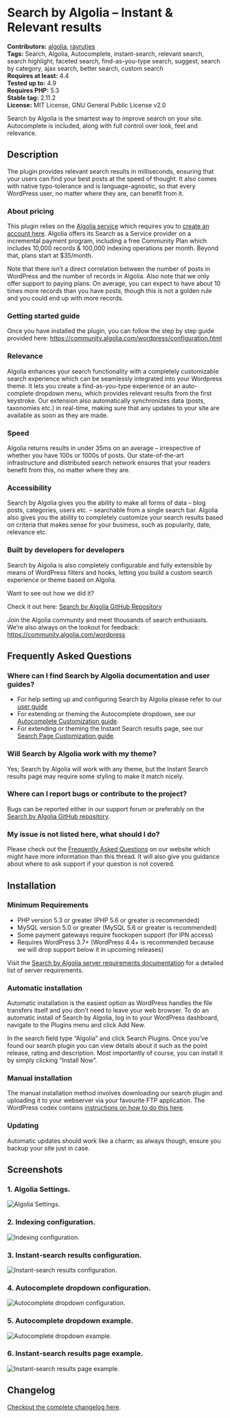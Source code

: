 # Search by Algolia – Instant & Relevant results #
**Contributors:** [algolia](https://profiles.wordpress.org/algolia), [rayrutjes](https://profiles.wordpress.org/rayrutjes)  
**Tags:** Search, Algolia, Autocomplete, instant-search, relevant search, search highlight, faceted search, find-as-you-type search, suggest, search by category, ajax search, better search, custom search  
**Requires at least:** 4.4  
**Tested up to:** 4.9  
**Requires PHP:** 5.3  
**Stable tag:** 2.11.2  
**License:** MIT License, GNU General Public License v2.0  

Search by Algolia is the smartest way to improve search on your site. Autocomplete is included, along with full control over look, feel and relevance.

## Description ##

The plugin provides relevant search results in milliseconds, ensuring that your users can find your best posts at the speed of thought. It also comes with native typo-tolerance and is language-agnostic, so that every WordPress user, no matter where they are, can benefit from it.

### About pricing ###

This plugin relies on the [Algolia service](https://www.algolia.com/) which requires you to [create an account here](https://www.algolia.com/users/sign_up).
Algolia offers its Search as a Service provider on a incremental payment program, including a free Community Plan which includes 10,000 records & 100,000 indexing operations per month. 
Beyond that, plans start at $35/month.

Note that there isn’t a direct correlation between the number of posts in WordPress and the number of records in Algolia.
Also note that we only offer support to paying plans.
On average, you can expect to have about 10 times more records than you have posts, though this is not a golden rule and you could end up with more records.

### Getting started guide ###
Once you have installed the plugin, you can follow the step by step guide provided here: https://community.algolia.com/wordpress/configuration.html

### Relevance ###
Algolia enhances your search functionality with a completely customizable search experience which can be seamlessly integrated into your Wordpress theme. It lets you create a find-as-you-type experience or an auto-complete dropdown menu, which provides relevant results from the first keystroke. Our extension also automatically synchronizes data (posts, taxonomies etc.) in real-time, making sure that any updates to your site are available as soon as they are made.

### Speed ###
Algolia returns results in under 35ms on an average – irrespective of whether you have 100s or 1000s of posts.
Our state-of-the-art infrastructure and distributed search network ensures that your readers benefit from this, no matter where they are.

### Accessibility ###
Search by Algolia gives you the ability to make all forms of data – blog posts, categories, users etc. – searchable from a single search bar. Algolia also gives you the ability to completely customize your search results based on criteria that makes sense for your business, such as popularity, date, relevance etc.

### Built by developers for developers ###
Search by Algolia is also completely configurable and fully extensible by means of WordPress filters and hooks, letting you build a custom search experience or theme based on Algolia.

Want to see out how we did it?

Check it out here: [Search by Algolia GitHub Repository](https://github.com/algolia/algoliasearch-wordpress)

Join the Algolia community and meet thousands of search enthusiasts. We’re also always on the lookout for feedback: https://community.algolia.com/wordpress

## Frequently Asked Questions ##

### Where can I find Search by Algolia documentation and user guides? ###

- For help setting up and configuring Search by Algolia please refer to our [user guide](https://community.algolia.com/wordpress/installation.html)
- For extending or theming the Autocomplete dropdown, see our [Autocomplete Customization guide](https://community.algolia.com/wordpress/customize-autocomplete.html).
- For extending or theming the Instant Search results page, see our [Search Page Customization guide](https://community.algolia.com/wordpress/customize-search-page.html).

### Will Search by Algolia work with my theme? ###

Yes; Search by Algolia will work with any theme, but the Instant Search results page may require some styling to make it match nicely.

### Where can I report bugs or contribute to the project? ###

Bugs can be reported either in our support forum or preferably on the [Search by Algolia GitHub repository](https://github.com/algolia/algoliasearch-wordpress).

### My issue is not listed here, what should I do? ###

Please check out the [Frequently Asked Questions](https://community.algolia.com/wordpress/frequently-asked-questions.html) on our website which might have more information than this thread.
It will also give you guidance about where to ask support if your question is not covered.


## Installation ##

### Minimum Requirements ###

* PHP version 5.3 or greater (PHP 5.6 or greater is recommended)
* MySQL version 5.0 or greater (MySQL 5.6 or greater is recommended)
* Some payment gateways require fsockopen support (for IPN access)
* Requires WordPress 3.7+ (WordPress 4.4+ is recommended because we will drop support below it in upcoming releases)

Visit the [Search by Algolia server requirements documentation](https://community.algolia.com/wordpress/installation.html) for a detailed list of server requirements.

### Automatic installation ###

Automatic installation is the easiest option as WordPress handles the file transfers itself and you don’t need to leave your web browser. To do an automatic install of Search by Algolia, log in to your WordPress dashboard, navigate to the Plugins menu and click Add New.

In the search field type “Algolia” and click Search Plugins. Once you’ve found our search plugin you can view details about it such as the point release, rating and description. Most importantly of course, you can install it by simply clicking “Install Now”.

### Manual installation ###

The manual installation method involves downloading our search plugin and uploading it to your webserver via your favourite FTP application. The WordPress codex contains [instructions on how to do this here](https://codex.wordpress.org/Managing_Plugins#Manual_Plugin_Installation).

### Updating ###

Automatic updates should work like a charm; as always though, ensure you backup your site just in case.

## Screenshots ##

### 1. Algolia Settings. ###
![Algolia Settings.](https://ps.w.org/search-by-algolia-instant-relevant-results/assets/screenshot-1.png)

### 2. Indexing configuration. ###
![Indexing configuration.](https://ps.w.org/search-by-algolia-instant-relevant-results/assets/screenshot-2.png)

### 3. Instant-search results configuration. ###
![Instant-search results configuration.](https://ps.w.org/search-by-algolia-instant-relevant-results/assets/screenshot-3.png)

### 4. Autocomplete dropdown configuration. ###
![Autocomplete dropdown configuration.](https://ps.w.org/search-by-algolia-instant-relevant-results/assets/screenshot-4.png)

### 5. Autocomplete dropdown example. ###
![Autocomplete dropdown example.](https://ps.w.org/search-by-algolia-instant-relevant-results/assets/screenshot-5.png)

### 6. Instant-search results page example. ###
![Instant-search results page example.](https://ps.w.org/search-by-algolia-instant-relevant-results/assets/screenshot-6.png)


## Changelog ##

[Checkout the complete changelog here](https://github.com/algolia/algoliasearch-wordpress/blob/master/CHANGELOG.md).
